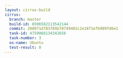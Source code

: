 ```yaml
---
layout: cirrus-build
cirrus:
  branch: master
  build-id: 6596582113542144
  commit: 208971d783f89b70749402c2e1871efb909fd6e1
  task-id: 4759068134342656
  task-number: 3
  os-name: Ubuntu
  test-result: 0
---
```

